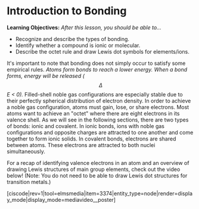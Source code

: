 <div style="float:right;margin:auto"><ebook-button title="The octet rule" link="https://genchem.science.psu.edu/06-1-octet-rule"></ebook-button></div>


# Introduction to Bonding
**Learning Objectives:** _After this lesson, you should be able to…_

* Recognize and describe the types of bonding.
* Identify whether a compound is ionic or molecular. 
* Describe the octet rule and draw Lewis dot symbols for elements/ions. 


It's important to note that bonding does not simply occur to satisfy some empirical rules.  _Atoms form bonds to reach a lower energy. When a bond forms, energy will be released ($$\Delta$$E < 0)._
Filled-shell noble gas configurations are especially stable due to their perfectly spherical distribution of electron density.  In order to achieve a noble gas configuration, atoms must gain, lose, or share electrons.  Most atoms want to achieve an "octet" where there are eight electrons in its valence shell.
As we will see in the following sections, there are two types of bonds: ionic and covalent. In ionic bonds, ions with noble gas configurations and opposite charges are attracted to one another and come together to form ionic solids.  In covalent bonds, electrons are shared between atoms.  These electrons are attracted to both nuclei simultaneously. 

For a recap of identifying valence electrons in an atom and an overview of drawing Lewis structures of main group elements, check out the video below!  (Note: You do not need to be able to draw Lewis dot structures for transition metals.)


<media-video>[ciscode|rev=1|tool=elmsmedia|item=3374|entity_type=node|render=display_mode|display_mode=mediavideo__poster]</media-video>

<houck-math> </houck-math>